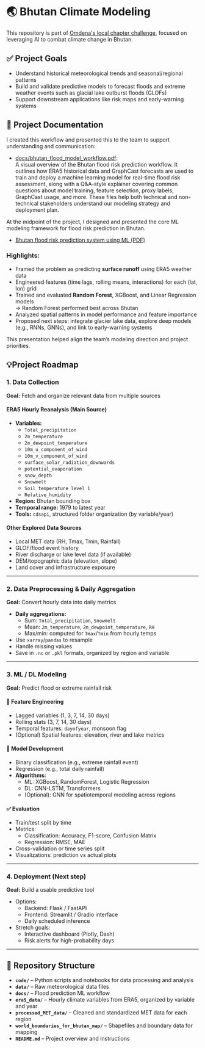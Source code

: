 
# 🌏 Bhutan Climate Modeling

This repository is part of [Omdena's local chapter challenge](https://www.omdena.com/chapter-challenges/leveraging-ai-to-combat-climate-change-in-bhutan), focused on leveraging AI to combat climate change in Bhutan.

## ✅ Project Goals

- Understand historical meteorological trends and seasonal/regional patterns  
- Build and validate predictive models to forecast floods and extreme weather events such as glacial lake outburst floods (GLOFs)  
- Support downstream applications like risk maps and early-warning systems

## 📄 Project Documentation

I created this workflow and presented this to the team to support understanding and communication:

- [docs/bhutan_flood_model_workflow.pdf](docs/bhutan_flood_model_workflow.pdf):  
  A visual overview of the Bhutan flood risk prediction workflow. It outlines how ERA5 historical data and GraphCast forecasts are used to train and deploy a machine learning model for real-time flood risk assessment, along with a Q&A-style explainer covering common questions about model training, feature selection, proxy labels, GraphCast usage, and more. These files help both technical and non-technical stakeholders understand our modeling strategy and deployment plan.

At the midpoint of the project, I designed and presented the core ML modeling framework for flood risk prediction in Bhutan.

- [Bhutan flood risk prediction system using ML (PDF)](docs/Bhutan_flood_risk_prediction_system_using_ML.pdf)

### Highlights:
- Framed the problem as predicting **surface runoff** using ERA5 weather data
- Engineered features (time lags, rolling means, interactions) for each (lat, lon) grid
- Trained and evaluated **Random Forest**, XGBoost, and Linear Regression models  
  → Random Forest performed best across Bhutan
- Analyzed spatial patterns in model performance and feature importance
- Proposed next steps: integrate glacier lake data, explore deep models (e.g., RNNs, GNNs), and link to early-warning systems

This presentation helped align the team’s modeling direction and project priorities.



## 💡Project Roadmap

### 1. Data Collection
**Goal:** Fetch and organize relevant data from multiple sources  

####  ERA5 Hourly Reanalysis (Main Source)
- **Variables:**  
  - `Total_precipitation`  
  - `2m_temperature`  
  - `2m_dewpoint_temperature`  
  - `10m_u_component_of_wind`  
  - `10m_v_component_of_wind`  
  - `surface_solar_radiation_downwards`  
  - `potential_evaporation`  
  - `snow_depth`  
  - `Snowmelt`  
  - `Soil temperature level 1`  
  - `Relative_humidity`
- **Region:** Bhutan bounding box
- **Temporal range:** 1979 to latest year
- **Tools:** `cdsapi`, structured folder organization (by variable/year)

####  Other Explored Data Sources
- Local MET data (RH, Tmax, Tmin, Rainfall)
- GLOF/flood event history 
- River discharge or lake level data (if available)
- DEM/topographic data (elevation, slope)
- Land cover and infrastructure exposure


---

### 2. Data Preprocessing & Daily Aggregation
**Goal:** Convert hourly data into daily metrics  

- **Daily aggregations:**
  - Sum: `Total_precipitation`, `Snowmelt`
  - Mean: `2m_temperature`, `2m_dewpoint_temperature`, `RH`
  - Max/min: computed for `Tmax`/`Tmin` from hourly temps
- Use `xarray`/`pandas` to resample
- Handle missing values
- Save in `.nc` or `.pkl` formats, organized by region and variable

---

### 3. ML / DL Modeling
**Goal:** Predict flood or extreme rainfall risk  

#### 🧩 Feature Engineering
- Lagged variables (1, 3, 7, 14, 30 days)
- Rolling stats (3, 7, 14, 30 days)
- Temporal features: `dayofyear`, monsoon flag
- (Optional) Spatial features: elevation, river and lake metrics 

#### 🧠 Model Development
- Binary classification (e.g., extreme rainfall event)  
- Regression (e.g., total daily rainfall)
- **Algorithms:**
  - ML: XGBoost, RandomForest, Logistic Regression
  - DL: CNN-LSTM, Transformers
  - (Optional): GNN for spatiotemporal modeling across regions

#### ✅ Evaluation
- Train/test split by time
- Metrics:
  - Classification: Accuracy, F1-score, Confusion Matrix
  - Regression: RMSE, MAE
- Cross-validation or time series split
- Visualizations: prediction vs actual plots

---

### 4. Deployment (Next step)
**Goal:** Build a usable predictive tool  

- Options:
  - Backend: Flask / FastAPI
  - Frontend: Streamlit / Gradio interface
  - Daily scheduled inference
- Stretch goals:
  - Interactive dashboard (Plotly, Dash)
  - Risk alerts for high-probability days

---


## 📁 Repository Structure

- **`code/`** – Python scripts and notebooks for data processing and analysis  
- **`data/`** – Raw meteorological data files
- **`docs/`** – Flood prediction ML workflow
- **`era5_data/`** – Hourly climate variables from ERA5, organized by variable and year
- **`processed_MET_data/`** – Cleaned and standardized MET data for each region  
- **`world_boundaries_for_bhutan_map/`** – Shapefiles and boundary data for mapping  
- **`README.md`** – Project overview and instructions  


